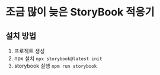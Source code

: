 # 조금 많이 늦은 StoryBook 적응기

## 설치 방법

1. 프로젝트 생성
2. npx 설치
   `npx storybook@latest init`
3. storybook 실행
   `npm run storybook`

